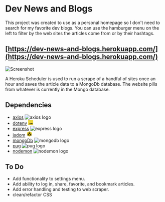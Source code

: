 # Dev News and Blogs
This project was created to use as a personal homepage so I don't need to search for my favorite dev blogs.  You can use the hamburger menu on the left to filter by the web sites the articles come from or by their hashtags.

## [https://dev-news-and-blogs.herokuapp.com/](https://dev-news-and-blogs.herokuapp.com/)
![Screenshot](./public/images/DevNewsScreenShot.png)

A Heroku Scheduler is used to run a scrape of a handful of sites once an hour and saves the article data to a MongoDb database.  The website pills from whatever is currently in the Mongo database.

## Dependencies
- [axios](https://www.npmjs.com/package/axios) <img src="https://axios-http.com//assets/favicon.ico" alt="axios logo" width=15>
- [dotenv](https://www.npmjs.com/package/dotenv) <img src="https://raw.githubusercontent.com/motdotla/dotenv/master/dotenv.png" alt="dotenv logo" width=16>
- [express](https://www.npmjs.com/package/express) <img src="https://expressjs.com/images/favicon.png" alt="express logo" width=16 border-radius=50%>
- [jsdom](https://www.npmjs.com/package/jsdom) <img src="https://raw.githubusercontent.com/jsdom/jsdom/HEAD/logo.svg" alt="jsdom logo" width=18>
- [mongoDb](https://www.npmjs.com/package/mongodb) <img src="https://dbpyje2nswhci.cloudfront.net/images/new_favicon.ico" alt="mongodb logo" width=24>
- [pug](https://www.npmjs.com/package/pug) <img src="https://camo.githubusercontent.com/2eb688a747805c9acd144faf728c8a30f86fc4ca5fb39e6528232f0372151364/68747470733a2f2f63646e2e7261776769742e636f6d2f7075676a732f7075672d6c6f676f2f656563343336636565386664396431373236643738333963626539396431663639343639326330632f5356472f7075672d66696e616c2d6c6f676f2d5f2d636f6c6f75722d3132382e737667" alt="pug logo" width=23>
- [nodemon](https://www.npmjs.com/package/nodemon) <img src="https://user-images.githubusercontent.com/13700/35731649-652807e8-080e-11e8-88fd-1b2f6d553b2d.png" alt="nodemon logo" width=15>

## To Do
- Add functionality to settings menu.
- Add ability to log in, share, favorite, and bookmark articles.
- Add error handling and testing to web scraper.
- clean/refactor CSS

